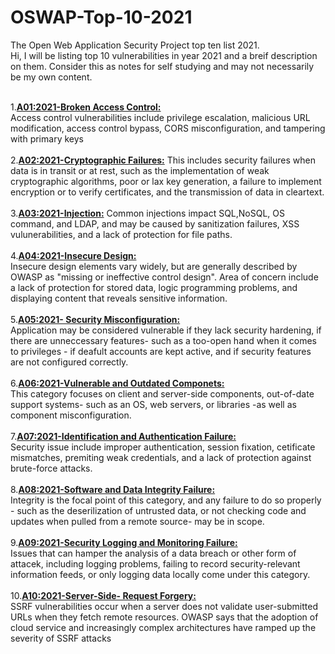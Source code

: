 # OSWAP-Top-10-2021
The Open Web Application Security Project top ten list 2021.
<br> Hi, I will be listing top 10 vulnerabilities in year 2021 and a breif description on them. 
Consider this as notes for self studying and may not necessarily be my own content.<br>

<br>1.<u><b>A01:2021-Broken Access Control: </b></u><br>
  Access control vulnerabilities include privilege escalation, malicious URL modification, access control bypass, CORS misconfiguration, and tampering with primary keys <br>
<br>2.<u><b>A02:2021-Cryptographic Failures:</b></u> 
  This includes security failures when data is in transit or at rest, such as the implementation of weak cryptographic algorithms, poor or lax key generation, a failure to         implement encryption or to verify certificates, and the transmission of data in cleartext.<br>
<br>3.<u><b>A03:2021-Injection:</b></u>
  Common injections impact SQL,NoSQL, OS command, and LDAP, and may be caused by sanitization failures, XSS vulunerabilities, and a lack of protection for file paths.<br> 
<br>4.<u><b>A04:2021-Insecure Design: </b></u><br> 
  Insecure design elements vary widely, but are generally described by OWASP as "missing or ineffective control design". Area of concern include a lack of protection for stored   data, logic programming problems, and displaying content that reveals sensitive information.<br>
<br>5.<u><b>A05:2021- Security Misconfiguration: </b></u> <br> 
  Application may be considered vulnerable if they lack security hardening, if there are unneccessary features- such as a too-open hand when it comes to privileges - if deafult   accounts are kept active, and if security features are not configured correctly. <br> 
<br>6.<u><b>A06:2021-Vulnerable and Outdated Componets:</b></u><br>
  This category focuses on client and server-side components, out-of-date support systems- such as an OS, web servers, or libraries -as well as component misconfiguration. <br>
<br>7.<u><b>A07:2021-Identification and Authentication Failure: </b></u><br>
  Security issue include improper authentication, session fixation, cetificate mismatches, premiting weak credentials, and a lack of protection against brute-force attacks. <br>
<br>8.<u><b>A08:2021-Software and Data Integrity Failure: </b></u> <br> 
  Integrity is the focal point of this category, and any failure to do so properly - such as the deserilization of untrusted data, or not checking code and updates when pulled     from a remote source- may be in scope.<br>
<br>9.<u><b>A09:2021-Security Logging and Monitoring Failure:</b></u> <br> 
  Issues that can hamper the analysis of a data breach or other form of attacek, including logging problems, failing to record security-relevant information feeds, or only         logging data locally come under this category.<br> 
<br>10.<u><b>A10:2021-Server-Side- Request Forgery:</b></u> <br>
  SSRF vulnerabilities occur when a server does not validate user-submitted URLs when they fetch remote resources. OWASP says that the adoption of cloud service and increasingly   complex architectures have ramped up the severity of SSRF attacks<br>
  
  
